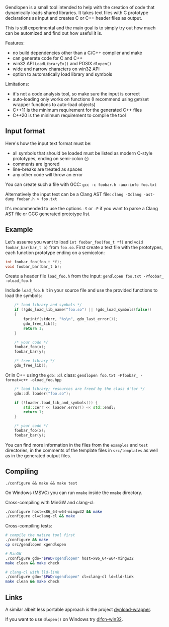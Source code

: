Gendlopen is a small tool intended to help with the creation of code that
dynamically loads shared libraries.
It takes text files with C prototype declarations as input and creates C or C++
header files as output.

This is still experimental and the main goal is to simply try out how much can
be automized and find out how useful it is.

Features:
 * no build dependencies other than a C/C++ compiler and make
 * can generate code for C and C++
 * win32 API `LoadLibraryEx()` and POSIX `dlopen()`
 * wide and narrow characters on win32 API
 * option to automatically load library and symbols

Limitations:
 * it's not a code analysis tool, so make sure the input is correct
 * auto-loading only works on functions (I recommend using get/set wrapper functions to auto-load objects)
 * C++11 is the minimum requirement for the generated C++ files
 * C++20 is the minimum requirement to compile the tool


Input format
------------

Here's how the input text format must be:

 * all symbols that should be loaded must be listed as modern C-style prototypes, ending on semi-colon (;)
 * comments are ignored
 * line-breaks are treated as spaces
 * any other code will throw an error

You can create such a file with GCC: `gcc -c foobar.h -aux-info foo.txt`

Alternatively the input text can be a Clang AST file:
`clang -Xclang -ast-dump foobar.h > foo.txt`

It's recommended to use the options `-S` or `-P` if you want to parse a Clang AST file or
GCC generated prototype list.


Example
-------

Let's assume you want to load `int foobar_foo(foo_t *f)` and `void foobar_bar(bar_t b)` from `foo.so`.
First create a text file with the prototypes, each function prototype ending on a semicolon:

``` C
int foobar_foo(foo_t *f);
void foobar_bar(bar_t b);
```

Create a header file `load_foo.h` from the input:
`gendlopen foo.txt -Pfoobar_ -oload_foo.h`

Include `load_foo.h` it in your source file and use the provided functions to load the symbols:
``` C
    /* load library and symbols */
    if (!gdo_load_lib_name("foo.so") || !gdo_load_symbols(false))
    {
        fprintf(stderr, "%s\n", gdo_last_error());
        gdo_free_lib();
        return 1;
    }

    /* your code */
    foobar_foo(x);
    foobar_bar(y);

    /* free library */
    gdo_free_lib();
```

Or in C++ using the `gdo::dl` class:
`gendlopen foo.txt -Pfoobar_ -format=c++ -oload_foo.hpp`

``` C++
    /* load library; resources are freed by the class d'tor */
    gdo::dl loader("foo.so");

    if (!loader.load_lib_and_symbols()) {
        std::cerr << loader.error() << std::endl;
        return 1;
    }

    /* your code */
    foobar_foo(x);
    foobar_bar(y);
```

You can find more information in the files from the `examples` and `test`
directories, in the comments of the template files in `src/templates` as well as
in the generated output files.


Compiling
---------

`./configure && make && make test`

On Windows (MSVC) you can run `nmake` inside the `nmake` directory.

Cross-compiling with MinGW and clang-cl:
``` sh
./configure host=x86_64-w64-mingw32 && make
./configure cl=clang-cl && make
```

Cross-compiling tests:
```sh
# compile the native tool first
./configure && make
cp src/gendlopen xgendlopen

# MinGW
./configure gdo="$PWD/xgendlopen" host=x86_64-w64-mingw32
make clean && make check

# clang-cl with lld-link
./configure gdo="$PWD/xgendlopen" cl=clang-cl ld=lld-link
make clean && make check
```


Links
-----

A similar albeit less portable approach is the project [dynload-wrapper](https://github.com/hpvb/dynload-wrapper).

If you want to use `dlopen()` on Windows try [dlfcn-win32](https://github.com/dlfcn-win32/dlfcn-win32).
